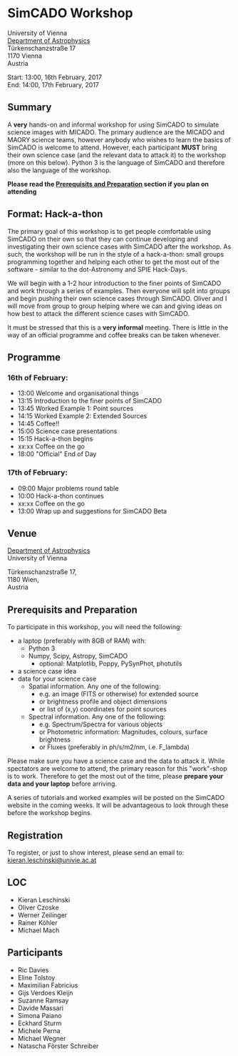 # SimCADO Workshop
University of Vienna  
[Department of Astrophysics](https://astro.univie.ac.at/en/home/)  
Türkenschanzstraße 17  
1170 Vienna  
Austria
      
Start:  13:00, 16th February, 2017  
End:    14:00, 17th February, 2017

## Summary

A **very** hands-on and informal workshop for using SimCADO to simulate science images with MICADO. The primary audience are the MICADO and MAORY science teams, however anybody who wishes to learn the basics of SimCADO is welcome to attend. However, each participant **MUST** bring their own science case (and the relevant data to attack it) to the workshop (more on this below). Python 3 is the language of SimCADO and therefore also the language of the workshop.

**Please read the [Prerequisits and Preparation](#prerequisits-and-preparation) section if you plan on attending**

## Format: Hack-a-thon

The primary goal of this workshop is to get people comfortable using SimCADO on their own so that they can continue developing and investigating their own science cases with SimCADO after the workshop. As such, the workshop will be run in the style of a hack-a-thon: small groups programming together and helping each other to get the most out of the software - similar to the dot-Astronomy and SPIE Hack-Days.

We will begin with a 1-2 hour introduction to the finer points of SimCADO and work through a series of examples. Then everyone will split into groups and begin pushing their own science cases through SimCADO. Oliver and I will move from group to group helping where we can and giving ideas on how best to attack the different science cases with SimCADO. 

It must be stressed that this is a **very informal** meeting. There is little in the way of an official programme and coffee breaks can be taken whenever.


## Programme

### 16th of February:

- 13:00 Welcome and organisational things
- 13:15 Introduction to the finer points of SimCADO
- 13:45 Worked Example 1: Point sources
- 14:15 Worked Example 2: Extended Sources
- 14:45 Coffee!!
- 15:00 Science case presentations
- 15:15 Hack-a-thon begins
- xx:xx Coffee on the go
-  18:00 "Official" End of Day

### 17th of February:

- 09:00 Major problems round table
- 10:00 Hack-a-thon continues
- xx:xx Coffee on the go
- 13:00 Wrap up and suggestions for SimCADO Beta

## Venue

[Department of Astrophysics](https://astro.univie.ac.at/en/home/)  
University of Vienna  

Türkenschanzstraße 17,   
1180 Wien,   
Austria  

## Prerequisits and Preparation


To participate in this workshop, you will need the following:

* a laptop (preferably with 8GB of RAM) with:
    * Python 3
    * Numpy, Scipy, Astropy, SimCADO
        * optional: Matplotlib, Poppy, PySynPhot, photutils
* a science case idea
* data for your science case
    * Spatial information. Any one of the following:
        * e.g. an image (FITS or otherwise) for extended source
        * or brightness profile and object dimensions
        * or list of (x,y) coordinates for point sources
    * Spectral information. Any one of the following:
        * e.g. Spectrum/Spectra for various objects
        * or Photometric information: Magnitudes, colours, surface brightness
        * or Fluxes (preferably in ph/s/m2/nm, i.e. F_lambda)

        
Please make sure you have a science case and the data to attack it. While spectators are welcome to attend, the primary reason for this "work"-shop is to work. Therefore to get the most out of the time, please **prepare your data and your laptop** before arriving.

A series of tutorials and worked examples will be posted on the SimCADO website in the coming weeks. It will be advantageous to look through these before the workshop begins.

## Registration

To register, or just to show interest, please send an email to:
[kieran.leschinski@univie.ac.at](mailto:kieran.leschinski@univie.ac.at) 

## LOC

* Kieran Leschinski
* Oliver Czoske
* Werner Zeilinger
* Rainer Köhler
* Michael Mach

## Participants

* Ric Davies
* Eline Tolstoy
* Maximilian Fabricius
* Gijs Verdoes Kleijn
* Suzanne Ramsay
* Davide Massari
* Simona Paiano
* Eckhard Sturm
* Michele Perna
* Michael Wegner
* Natascha Förster Schreiber